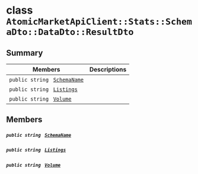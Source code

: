 # class `AtomicMarketApiClient::Stats::SchemaDto::DataDto::ResultDto` 

## Summary

 Members                                | Descriptions                                
----------------------------------------|---------------------------------------------
`public string ` [`SchemaName`](#class_atomic_market_api_client_1_1_stats_1_1_schema_dto_1_1_data_dto_1_1_result_dto_1a50d439f0d7b1835a13ec1f4da383f957) | 
`public string ` [`Listings`](#class_atomic_market_api_client_1_1_stats_1_1_schema_dto_1_1_data_dto_1_1_result_dto_1a56137361e606ddad7c1fe418869ffd6b) | 
`public string ` [`Volume`](#class_atomic_market_api_client_1_1_stats_1_1_schema_dto_1_1_data_dto_1_1_result_dto_1ac3a5efb8f312697c3d33a0f5a64a88ac) | 

## Members

##### `public string ` [`SchemaName`](#class_atomic_market_api_client_1_1_stats_1_1_schema_dto_1_1_data_dto_1_1_result_dto_1a50d439f0d7b1835a13ec1f4da383f957) 

##### `public string ` [`Listings`](#class_atomic_market_api_client_1_1_stats_1_1_schema_dto_1_1_data_dto_1_1_result_dto_1a56137361e606ddad7c1fe418869ffd6b) 

##### `public string ` [`Volume`](#class_atomic_market_api_client_1_1_stats_1_1_schema_dto_1_1_data_dto_1_1_result_dto_1ac3a5efb8f312697c3d33a0f5a64a88ac) 

